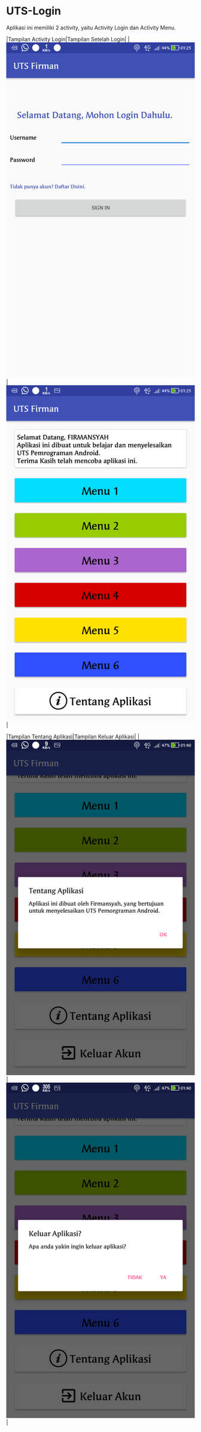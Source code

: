 # UTS-Login
Aplikasi ini memiliki 2 activity, yaitu Activity Login dan Activity Menu.

|Tampilan Activity Login|Tampilan Setelah Login| 
|<img src="/ss/Screenshot1.png" alt="Screenshot"/>|<img src="/ss/Screenshot2.png" alt="Screenshot"/>|

|Tampilan Tentang Aplikasi|Tampilan Keluar Aplikasi|
|<img src="/ss/Screenshot3.png" alt="Screenshot"/>|<img src="/ss/Screenshot4.png" alt="Screenshot"/>|